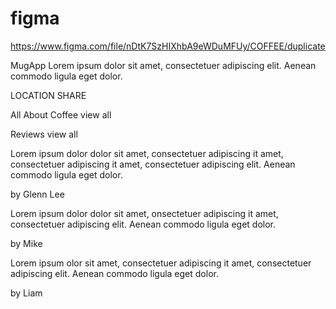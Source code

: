 # figma 
https://www.figma.com/file/nDtK7SzHIXhbA9eWDuMFUy/COFFEE/duplicate



MugApp
Lorem ipsum dolor sit amet, consectetuer adipiscing elit. Aenean commodo ligula eget dolor.

LOCATION
SHARE

All About Coffee
view all

Reviews
view all



Lorem ipsum dolor dolor sit amet, consectetuer adipiscing it amet, consectetuer adipiscing it amet, consectetuer adipiscing elit. Aenean commodo ligula eget dolor.

by Glenn Lee




Lorem ipsum dolor dolor sit amet, onsectetuer adipiscing it amet, consectetuer adipiscing elit. Aenean commodo ligula eget dolor.

by Mike



Lorem ipsum olor sit amet, consectetuer adipiscing it amet, consectetuer adipiscing elit. Aenean commodo ligula eget dolor.

by Liam
